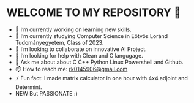 # WELCOME TO MY REPOSITORY  👋

- 🔭 I’m currently working on learning new skills.
- 🌱 I’m currently studying Computer Science in Eötvös Loránd Tudományegyetem, Class of 2023.
- 👯 I’m looking to collaborate on innovative AI Project.
- 🤔 I’m looking for help with Clean and C langugage.
- 💬 Ask me about about C C++ Python Linux Powershell and Github.
- 📫 How to reach me: rk0145906@gmail.com
- ⚡ Fun fact: I made matrix calculator in one hour with 4x4 adjoint and Determint.
- NEW But PASSIONATE :)

